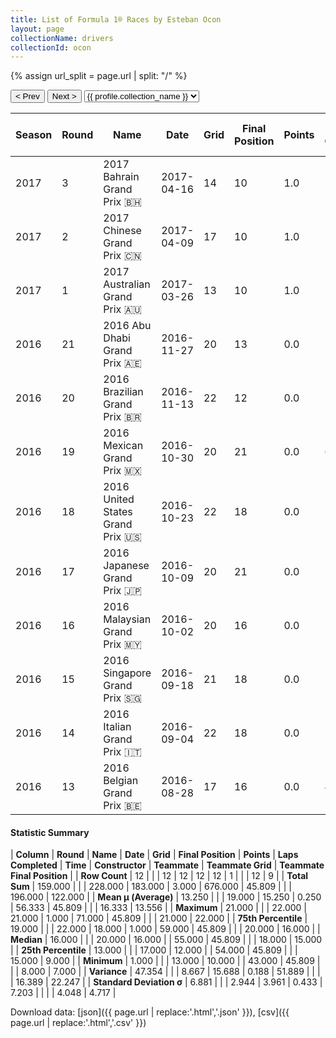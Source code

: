 ```yaml
---
title: List of Formula 1® Races by Esteban Ocon
layout: page
collectionName: drivers
collectionId: ocon
---
```


{% assign url_split = page.url | split: "/" %}
<div id="collection-navigation">
<button onclick="selector.options[selector.selectedIndex-1].value && (window.location = selector.options[selector.selectedIndex-1].value);">&lt; Prev</button>
<button onclick="selector.options[selector.selectedIndex+1].value && (window.location = selector.options[selector.selectedIndex+1].value);">Next &gt;</button>
<select id="selector" onchange="this.options[this.selectedIndex].value && (window.location = this.options[this.selectedIndex].value);">
  {% for collectionId in site.data[page.collectionName].refs %}
    {% if collectionId == page.collectionId %}
      {% assign selected = "selected" %}
    {% else %}
      {% assign selected = "" %}
    {% endif %}
    {% assign profile = site.data[page.collectionName][collectionId].profile %}
    <option value="/f1/{{ page.collectionName }}/{{ collectionId }}/{{ url_split[4] }}" {{ selected }}>{{ profile.collection_name }}</option>
  {% endfor %}
</select>
</div>

| Season | Round | Name | Date | Grid | Final Position | Points | Laps Completed | Time | Constructor | Teammate | Teammate Grid | Teammate Final Position |
|--|--|--|--|--|--|--|--|--|--|--|--|--|
| 2017 | 3 | 2017 Bahrain Grand Prix 🇧🇭 | 2017-04-16 | 14 | 10 | 1.0 | 57 | +1:35.711 | Force India 🇮🇳 | [Sergio Pérez 🇲🇽](/f1/drivers/perez) | 18 | 7 |
| 2017 | 2 | 2017 Chinese Grand Prix 🇨🇳 | 2017-04-09 | 17 | 10 | 1.0 | 55 |   | Force India 🇮🇳 | [Sergio Pérez 🇲🇽](/f1/drivers/perez) | 8 | 9 |
| 2017 | 1 | 2017 Australian Grand Prix 🇦🇺 | 2017-03-26 | 13 | 10 | 1.0 | 56 |   | Force India 🇮🇳 | [Sergio Pérez 🇲🇽](/f1/drivers/perez) | 10 | 7 |
| 2016 | 21 | 2016 Abu Dhabi Grand Prix 🇦🇪 | 2016-11-27 | 20 | 13 | 0.0 | 54 |   | Manor Marussia 🇬🇧 | [Pascal Wehrlein 🇩🇪](/f1/drivers/wehrlein) | 16 | 14 |
| 2016 | 20 | 2016 Brazilian Grand Prix 🇧🇷 | 2016-11-13 | 22 | 12 | 0.0 | 71 | +45.809 | Manor Marussia 🇬🇧 | [Pascal Wehrlein 🇩🇪](/f1/drivers/wehrlein) | 19 | 15 |
| 2016 | 19 | 2016 Mexican Grand Prix 🇲🇽 | 2016-10-30 | 20 | 21 | 0.0 | 69 |   | Manor Marussia 🇬🇧 | [Pascal Wehrlein 🇩🇪](/f1/drivers/wehrlein) | 16 | R |
| 2016 | 18 | 2016 United States Grand Prix 🇺🇸 | 2016-10-23 | 22 | 18 | 0.0 | 54 |   | Manor Marussia 🇬🇧 | [Pascal Wehrlein 🇩🇪](/f1/drivers/wehrlein) | 20 | 17 |
| 2016 | 17 | 2016 Japanese Grand Prix 🇯🇵 | 2016-10-09 | 20 | 21 | 0.0 | 52 |   | Manor Marussia 🇬🇧 | [Pascal Wehrlein 🇩🇪](/f1/drivers/wehrlein) | 21 | 22 |
| 2016 | 16 | 2016 Malaysian Grand Prix 🇲🇾 | 2016-10-02 | 20 | 16 | 0.0 | 55 |   | Manor Marussia 🇬🇧 | [Pascal Wehrlein 🇩🇪](/f1/drivers/wehrlein) | 21 | 15 |
| 2016 | 15 | 2016 Singapore Grand Prix 🇸🇬 | 2016-09-18 | 21 | 18 | 0.0 | 59 |   | Manor Marussia 🇬🇧 | [Pascal Wehrlein 🇩🇪](/f1/drivers/wehrlein) | 19 | 16 |
| 2016 | 14 | 2016 Italian Grand Prix 🇮🇹 | 2016-09-04 | 22 | 18 | 0.0 | 51 |   | Manor Marussia 🇬🇧 | [Pascal Wehrlein 🇩🇪](/f1/drivers/wehrlein) | 13 | R |
| 2016 | 13 | 2016 Belgian Grand Prix 🇧🇪 | 2016-08-28 | 17 | 16 | 0.0 | 43 |   | Manor Marussia 🇬🇧 | [Pascal Wehrlein 🇩🇪](/f1/drivers/wehrlein) | 15 | R |

#### Statistic Summary

| **Column** | **Round** | **Name** | **Date** | **Grid** | **Final Position** | **Points** | **Laps Completed** | **Time** | **Constructor** | **Teammate** | **Teammate Grid** | **Teammate Final Position** |
| **Row Count** | 12 |  |  | 12 | 12 | 12 | 12 | 1 |  |  | 12 | 9 |
| **Total Sum** | 159.000 |  |  | 228.000 | 183.000 | 3.000 | 676.000 | 45.809 |  |  | 196.000 | 122.000 |
| **Mean μ (Average)** | 13.250 |  |  | 19.000 | 15.250 | 0.250 | 56.333 | 45.809 |  |  | 16.333 | 13.556 |
| **Maximum** | 21.000 |  |  | 22.000 | 21.000 | 1.000 | 71.000 | 45.809 |  |  | 21.000 | 22.000 |
| **75th Percentile** | 19.000 |  |  | 22.000 | 18.000 | 1.000 | 59.000 | 45.809 |  |  | 20.000 | 16.000 |
| **Median** | 16.000 |  |  | 20.000 | 16.000 |  | 55.000 | 45.809 |  |  | 18.000 | 15.000 |
| **25th Percentile** | 13.000 |  |  | 17.000 | 12.000 |  | 54.000 | 45.809 |  |  | 15.000 | 9.000 |
| **Minimum** | 1.000 |  |  | 13.000 | 10.000 |  | 43.000 | 45.809 |  |  | 8.000 | 7.000 |
| **Variance** | 47.354 |  |  | 8.667 | 15.688 | 0.188 | 51.889 |  |  |  | 16.389 | 22.247 |
| **Standard Deviation σ** | 6.881 |  |  | 2.944 | 3.961 | 0.433 | 7.203 |  |  |  | 4.048 | 4.717 |

Download data: [json]({{ page.url | replace:'.html','.json' }}), [csv]({{ page.url | replace:'.html','.csv' }})

